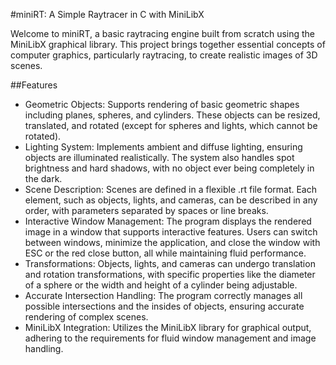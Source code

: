 #miniRT: A Simple Raytracer in C with MiniLibX

Welcome to miniRT, a basic raytracing engine built from scratch using the MiniLibX graphical library. This project brings together essential concepts of computer graphics, particularly raytracing, to create realistic images of 3D scenes.

##Features

- Geometric Objects: Supports rendering of basic geometric shapes including planes, spheres, and cylinders. These objects can be resized, translated, and rotated (except for spheres and lights, which cannot be rotated).
- Lighting System: Implements ambient and diffuse lighting, ensuring objects are illuminated realistically. The system also handles spot brightness and hard shadows, with no object ever being completely in the dark.
- Scene Description: Scenes are defined in a flexible .rt file format. Each element, such as objects, lights, and cameras, can be described in any order, with parameters separated by spaces or line breaks.
- Interactive Window Management: The program displays the rendered image in a window that supports interactive features. Users can switch between windows, minimize the application, and close the window with ESC or the red close button, all while maintaining fluid performance.
- Transformations: Objects, lights, and cameras can undergo translation and rotation transformations, with specific properties like the diameter of a sphere or the width and height of a cylinder being adjustable.
- Accurate Intersection Handling: The program correctly manages all possible intersections and the insides of objects, ensuring accurate rendering of complex scenes.
- MiniLibX Integration: Utilizes the MiniLibX library for graphical output, adhering to the requirements for fluid window management and image handling.
